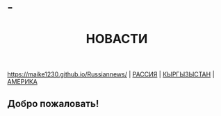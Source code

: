# -
<head>
  <meta charset="utf-8">
 </head> 
 <body>
  <header>
    <h1>НОВАСТИ</h1>
  </header>
  <nav><a href="1.html">https://maike1230.github.io/Russiannews/</a> | <a href="2.html">РАССИЯ</a> |
       <a href="3.html">КЫРГЫЗЫСТАН</a> | <a href="4.html">АМЕРИКА</a></nav>
  <article>
    <h2>Добро пожаловать!</h2>
  </article>
 </body> 
</html>
